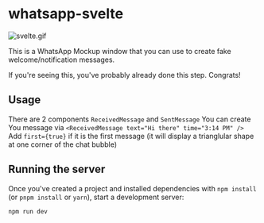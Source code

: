 # whatsapp-svelte
![svelte.gif](https://github.com/anhsirk0/whatsapp-svelte/blob/master/screenshot/screenshot.gif)

This is a WhatsApp Mockup window that you can use to create fake welcome/notification messages.

If you're seeing this, you've probably already done this step. Congrats!

## Usage
There are 2 components `ReceivedMessage` and `SentMessage`
You can create You message via `<ReceivedMessage text="Hi there" time="3:14 PM" />`
Add `first={true}` if it is the first message (it will display a trianglular shape at one corner of the chat bubble)


## Running the server
Once you've created a project and installed dependencies with `npm install` (or `pnpm install` or `yarn`), start a development server:

```bash
npm run dev
```

